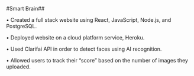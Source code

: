 #Smart Brain##

• Created a full stack website using React, JavaScript, Node.js, and PostgreSQL.

• Deployed website on a cloud platform service, Heroku.

• Used Clarifai API in order to detect faces using AI recognition.

• Allowed users to track their “score” based on the number of images they uploaded.
